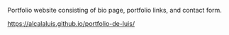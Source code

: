 Portfolio website consisting of bio page, portfolio links, and contact form.

https://alcalaluis.github.io/portfolio-de-luis/
